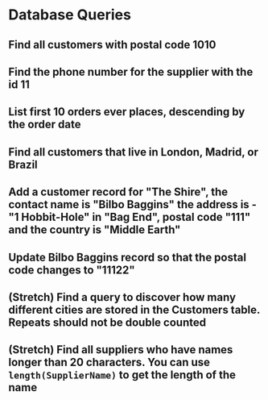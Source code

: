 # Database Queries
 
## Find all customers with postal code 1010
 
<!-- SELECT * FROM Customers where PostalCode = '1010'; -->
 
## Find the phone number for the supplier with the id 11
 
<!-- SELECT Phone FROM Suppliers where SupplierID = 11; -->
 
## List first 10 orders ever places, descending by the order date
 
<!-- SELECT * FROM Orders order by OrderDate asc limit 10; -->
 
## Find all customers that live in London, Madrid, or Brazil
 
<!-- SELECT * FROM customers where city = 'London' or city = 'Madrid' or city = 'Brazil'; -->
 
## Add a customer record for "The Shire", the contact name is "Bilbo Baggins" the address is -"1 Hobbit-Hole" in "Bag End", postal code "111" and the country is "Middle Earth"
 
<!-- insert into Customers (CustomerName, ContactName, Address, City, PostalCode, Country) values('The Shire', 'Bilbo Baggins', '1 Hobbit-Hole', 'Bag End', 111, 'Middle Earth'); -->
 
## Update Bilbo Baggins record so that the postal code changes to "11122"
 
<!-- update Customers set PostalCode = 11122
where CustomerID = 92; -->
 
## (Stretch) Find a query to discover how many different cities are stored in the Customers table. Repeats should not be double counted
 
## (Stretch) Find all suppliers who have names longer than 20 characters. You can use `length(SupplierName)` to get the length of the name
 

